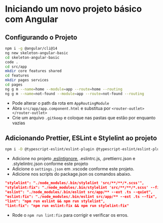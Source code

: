 # Iniciando um novo projeto básico com Angular

## Configurando o Projeto

```bash
npm i -g @angular/cli@14
ng new skeleton-angular-basic
cd skeleton-angular-basic
code .
cd src/app
mkdir core features shared
cd features
mkdir pages services
cd pages
ng g m --name=home --module=app --route=home --routing
ng g m --name=not-found --module=app --route=not-found --routing
```

-   Pode alterar o path da rota em `AppRoutingModule`
-   Abra `src/app/app.component.html` e substitua por `<router-outlet></router-outlet>`
-   Crie um arquivo `.gitkeep` e coloque nas pastas que estão por enquanto vazias

## Adicionando Prettier, ESLint e Stylelint ao projeto

```bash
npm i -D @typescript-eslint/eslint-plugin @typescript-eslint/eslint-plugin-tslint @typescript-eslint/parser eslint eslint-config-prettier eslint-plugin-prettier prettier prettier-eslint stylelint stylelint-config-sass-guidelines
```

-   Adicione no projeto [.eslintignore](.eslintignore), .eslintrc.js, .prettierrc.json e .stylelintrc.json conforme este
    projeto
-   Adicione o `settings.json` em .vscode conforme este projeto.
-   Adicione nos scripts do package.json os comandos abaixo.

```json
"stylelint": "./node_modules/.bin/stylelint 'src/**/**/*.scss'",
"stylelint:fix": "./node_modules/.bin/stylelint 'src/**/**/*.scss' --fix",
"eslint": "./node_modules/.bin/eslint src/app/** --ext .ts --quiet",
"eslint:fix": "./node_modules/.bin/eslint src/app/** --ext .ts --fix",
"lint": "npm run eslint && npm run stylelint",
"lint:fix": "npm run eslint:fix && npm run stylelint:fix"
```

-   Rode o `npm run lint:fix` para corrigir e verificar os erros.
